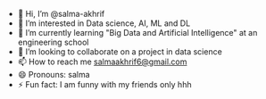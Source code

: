 - 👋 Hi, I’m @salma-akhrif
- 👀 I’m interested in Data science, AI, ML and DL
- 🌱 I’m currently learning  "Big Data and Artificial Intelligence" at an engineering school
- 💞️ I’m looking to collaborate on a project in data science
- 📫 How to reach me salmaakhrif6@gmail.com
- 😄 Pronouns: salma
- ⚡ Fun fact: I am funny with my friends only hhh

<!---
salma-akhrif/salma-akhrif is a ✨ special ✨ repository because its `README.md` (this file) appears on your GitHub profile.
You can click the Preview link to take a look at your changes.
--->
